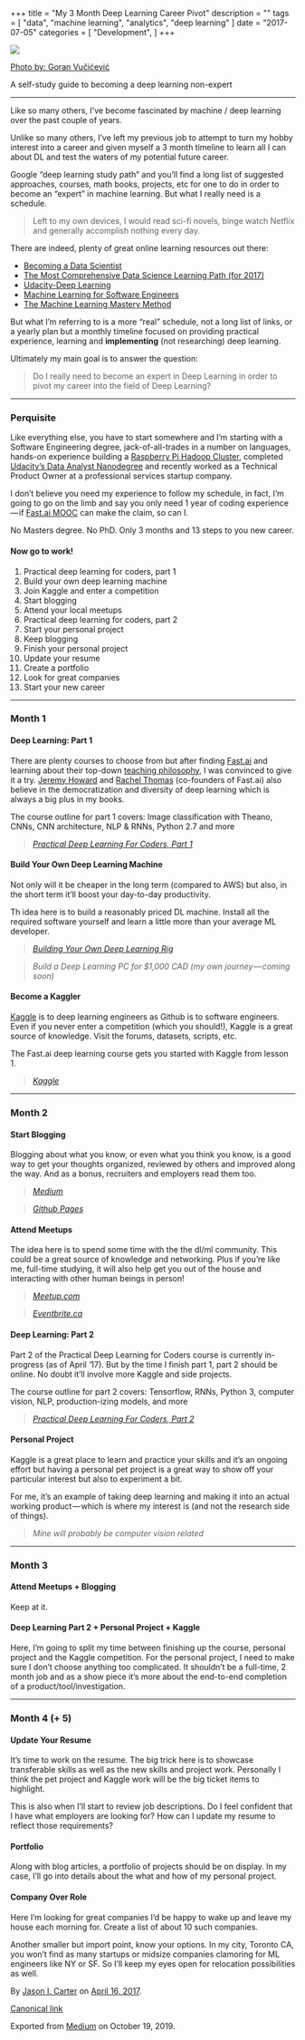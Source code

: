 
+++
title = "My 3 Month Deep Learning Career Pivot"
description = ""
tags = [
    "data",
    "machine learning",
    "analytics",
    "deep learning"
]
date = "2017-07-05"
categories = [
    "Development",
]
+++

![](https://cdn-images-1.medium.com/max/2560/1*yOnLiNbp_oqHIPxsE7HzNQ.jpeg)

[Photo by: Goran Vučićević](https://unsplash.com/@goranvuc)

A self-study guide to becoming a deep learning non-expert
* * *

Like so many others, I’ve become fascinated by machine / deep learning over the past couple of years.

Unlike so many others, I’ve left my previous job to attempt to turn my hobby interest into a career and given myself a 3 month timeline to learn all I can about DL and test the waters of my potential future career.

Google “deep learning study path” and you’ll find a long list of suggested approaches, courses, math books, projects, etc for one to do in order to become an “expert” in machine learning. But what I really need is a schedule.

> Left to my own devices, I would read sci-fi novels, binge watch Netflix and generally accomplish nothing every day.

There are indeed, plenty of great online learning resources out there:

*   [Becoming a Data Scientist](https://www.becomingadatascientist.com/)
*   [The Most Comprehensive Data Science Learning Path (for 2017)](https://www.analyticsvidhya.com/blog/2017/01/the-most-comprehensive-data-science-learning-plan-for-2017)
*   [Udacity-Deep Learning](https://www.udacity.com/course/deep-learning--ud730)
*   [Machine Learning for Software Engineers](https://github.com/ZuzooVn/machine-learning-for-software-engineers)
*   [The Machine Learning Mastery Method](http://machinelearningmastery.com/machine-learning-mastery-method/)

But what I’m referring to is a more “real” schedule, not a long list of links, or a yearly plan but a monthly timeline focused on providing practical experience, learning and **implementing** (not researching) deep learning.

Ultimately my main goal is to answer the question:

> Do I really need to become an expert in Deep Learning in order to pivot my career into the field of Deep Learning?

* * *

### Perquisite

Like everything else, you have to start somewhere and I’m starting with a Software Engineering degree, jack-of-all-trades in a number on languages, hands-on experience building a [Raspberry Pi Hadoop Cluster](https://medium.com/@jasonicarter/how-to-hadoop-at-home-with-raspberry-pi-part-1-3b71f1b8ac4e), completed [Udacity’s Data Analyst Nanodegree](https://www.udacity.com/course/data-analyst-nanodegree--nd002) and recently worked as a Technical Product Owner at a professional services startup company.

I don’t believe you need my experience to follow my schedule, in fact, I’m going to go on the limb and say you only need 1 year of coding experience — if [Fast.ai MOOC](http://course.fast.ai/) can make the claim, so can I.

No Masters degree. No PhD. Only 3 months and 13 steps to you new career.

#### Now go to work!

1.  Practical deep learning for coders, part 1
2.  Build your own deep learning machine
3.  Join Kaggle and enter a competition
4.  Start blogging
5.  Attend your local meetups
6.  Practical deep learning for coders, part 2
7.  Start your personal project
8.  Keep blogging
9.  Finish your personal project
10.  Update your resume
11.  Create a portfolio
12.  Look for great companies
13.  Start your new career

* * *

### Month 1

#### Deep Learning: Part 1

There are plenty courses to choose from but after finding [Fast.ai](https://fast.ai) and learning about their top-down [teaching philosophy](http://www.fast.ai/2016/10/08/teaching-philosophy/), I was convinced to give it a try. [Jeremy Howard](https://medium.com/u/34ab754f8c5e) and [Rachel Thomas](https://medium.com/u/ee56d0bac1b7) (co-founders of Fast.ai) also believe in the democratization and diversity of deep learning which is always a big plus in my books.

The course outline for part 1 covers: Image classification with Theano, CNNs, CNN architecture, NLP & RNNs, Python 2.7 and more

> [_Practical Deep Learning For Coders, Part 1_](http://course.fast.ai/)

#### Build Your Own Deep Learning Machine

Not only will it be cheaper in the long term (compared to AWS) but also, in the short term it’ll boost your day-to-day productivity.

Th idea here is to build a reasonably priced DL machine. Install all the required software yourself and learn a little more than your average ML developer.

> [_Building Your Own Deep Learning Rig_](https://medium.com/towards-data-science/building-your-own-deep-learning-box-47b918aea1eb)

> _Build a Deep Learning PC for $1,000 CAD (my own journey — coming soon)_

#### Become a Kaggler

[Kaggle](https://www.kaggle.com/) is to deep learning engineers as Github is to software engineers. Even if you never enter a competition (which you should!), Kaggle is a great source of knowledge. Visit the forums, datasets, scripts, etc.

The Fast.ai deep learning course gets you started with Kaggle from lesson 1.

> [_Kaggle_](https://www.kaggle.com/)

* * *

### Month 2

#### Start Blogging

Blogging about what you know, or even what you think you know, is a good way to get your thoughts organized, reviewed by others and improved along the way. And as a bonus, recruiters and employers read them too.

> [_Medium_](https://medium.com)

> [_Github Pages_](https://pages.github.com/)

#### Attend Meetups

The idea here is to spend some time with the the dl/ml community. This could be a great source of knowledge and networking. Plus if you’re like me, full-time studying, it will also help get you out of the house and interacting with other human beings in person!

> [_Meetup.com_](https://www.meetup.com/)

> [_Eventbrite.ca_](https://www.eventbrite.ca/)

#### Deep Learning: Part 2

Part 2 of the Practical Deep Learning for Coders course is currently in-progress (as of April ‘17). But by the time I finish part 1, part 2 should be online. No doubt it’ll involve more Kaggle and side projects.

The course outline for part 2 covers: Tensorflow, RNNs, Python 3, computer vision, NLP, production-izing models, and more

> [_Practical Deep Learning For Coders, Part 2_](http://course.fast.ai/)

#### Personal Project

Kaggle is a great place to learn and practice your skills and it’s an ongoing effort but having a personal pet project is a great way to show off your particular interest but also to experiment a bit.

For me, it’s an example of taking deep learning and making it into an actual working product — which is where my interest is (and not the research side of things).

> _Mine will probably be computer vision related_

* * *

### Month 3

#### Attend Meetups + Blogging

Keep at it.

#### Deep Learning Part 2 + Personal Project + Kaggle

Here, I’m going to split my time between finishing up the course, personal project and the Kaggle competition. For the personal project, I need to make sure I don’t choose anything too complicated. It shouldn’t be a full-time, 2 month job and as a show piece it’s more about the end-to-end completion of a product/tool/investigation.

* * *

### Month 4 (+ 5)

#### Update Your Resume

It’s time to work on the resume. The big trick here is to showcase transferable skills as well as the new skills and project work. Personally I think the pet project and Kaggle work will be the big ticket items to highlight.

This is also when I’ll start to review job descriptions. Do I feel confident that I have what employers are looking for? How can I update my resume to reflect those requirements?

#### Portfolio

Along with blog articles, a portfolio of projects should be on display. In my case, I’ll go into details about the what and how of my personal project.

#### Company Over Role

Here I’m looking for great companies I’d be happy to wake up and leave my house each morning for. Create a list of about 10 such companies.

Another smaller but import point, know your options. In my city, Toronto CA, you won’t find as many startups or midsize companies clamoring for ML engineers like NY or SF. So I’ll keep my eyes open for relocation possibilities as well.

By [Jason I. Carter](https://medium.com/@jasonicarter) on [April 16, 2017](https://medium.com/p/af94cd8d6a31).

[Canonical link](https://medium.com/@jasonicarter/my-3-month-deep-learning-career-pivot-af94cd8d6a31)

Exported from [Medium](https://medium.com) on October 19, 2019.